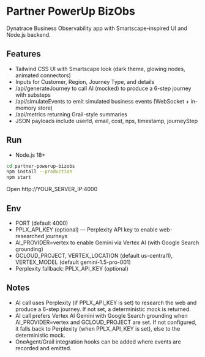 # Partner PowerUp BizObs

Dynatrace Business Observability app with Smartscape-inspired UI and Node.js backend.

## Features
- Tailwind CSS UI with Smartscape look (dark theme, glowing nodes, animated connectors)
- Inputs for Customer, Region, Journey Type, and details
- /api/generateJourney to call AI (mocked) to produce a 6-step journey with substeps
- /api/simulateEvents to emit simulated business events (WebSocket + in-memory store)
- /api/metrics returning Grail-style summaries
- JSON payloads include userId, email, cost, nps, timestamp, journeyStep

## Run
- Node.js 18+

```bash
cd partner-powerup-bizobs
npm install --production
npm start
```

Open http://YOUR_SERVER_IP:4000

## Env
- PORT (default 4000)
- PPLX_API_KEY (optional) — Perplexity API key to enable web-researched journeys
 - AI_PROVIDER=vertex to enable Gemini via Vertex AI (with Google Search grounding)
 - GCLOUD_PROJECT, VERTEX_LOCATION (default us-central1), VERTEX_MODEL (default gemini-1.5-pro-001)
 - Perplexity fallback: PPLX_API_KEY (optional)

## Notes
- AI call uses Perplexity (if PPLX_API_KEY is set) to research the web and produce a 6-step journey. If not set, a deterministic mock is returned.
 - AI call prefers Vertex AI Gemini with Google Search grounding when AI_PROVIDER=vertex and GCLOUD_PROJECT are set. If not configured, it falls back to Perplexity (when PPLX_API_KEY is set), else to the deterministic mock.
- OneAgent/Grail integration hooks can be added where events are recorded and emitted.
